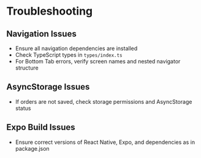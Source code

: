 # Troubleshooting

## Navigation Issues
- Ensure all navigation dependencies are installed
- Check TypeScript types in `types/index.ts`
- For Bottom Tab errors, verify screen names and nested navigator structure

## AsyncStorage Issues
- If orders are not saved, check storage permissions and AsyncStorage status

## Expo Build Issues
- Ensure correct versions of React Native, Expo, and dependencies as in package.json
